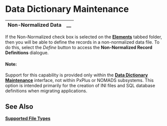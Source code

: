# Data Dictionary Maintenance   
  
**Non-Normalized Data** |  **__**  
---|---  
  
If the Non-Normalized check box is selected on the **[Elements](Overview.htm#tabs)** tabbed folder, then you will be able to define the records in a non-normalized data file. To do this, select the _Define_ button to access the **Non-Normalized Record Definitions** dialogue.

#### **Note:**  
Support for this capability is provided only within the **[Data Dictionary Maintenance](Overview.md)** interface, not within PxPlus or NOMADS subsystems. This option is intended primarily for the creation of INI files and SQL database definitions when migrating applications.

## See Also

**[Supported File Types](../Introduction.htm#filetypes)**
